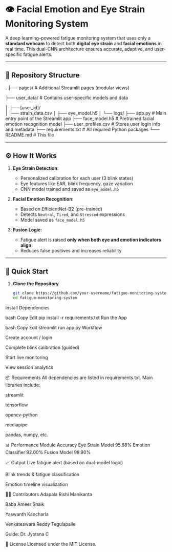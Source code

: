 # 👁️ Facial Emotion and Eye Strain Monitoring System

A deep learning–powered fatigue monitoring system that uses only a **standard webcam** to detect both **digital eye strain** and **facial emotions** in real time. This dual-CNN architecture ensures accurate, adaptive, and user-specific fatigue alerts.

---

## 📁 Repository Structure
.
├── pages/                 # Additional Streamlit pages (modular views)

├── user_data/             # Contains user-specific models and data

│   └── [user_id]/         
│       ├── strain_data.csv
│       ├── eye_model.h5
│       └── logs/
├── app.py                 # Main entry point of the Streamlit app
├── face_model.h5          # Pretrained facial emotion recognition model
├── user_profiles.csv      # Stores user login info and metadata
├── requirements.txt       # All required Python packages
└── README.md              # This file

---

## ⚙️ How It Works

1. **Eye Strain Detection**:
   - Personalized calibration for each user (3 blink states)
   - Eye features like EAR, blink frequency, gaze variation
   - CNN model trained and saved as `eye_model.h5`

2. **Facial Emotion Recognition**:
   - Based on EfficientNet-B2 (pre-trained)
   - Detects `Neutral`, `Tired`, and `Stressed` expressions
   - Model saved as `face_model.h5`

3. **Fusion Logic**:
   - Fatigue alert is raised **only when both eye and emotion indicators align**
   - Reduces false positives and increases reliability

---

## 🚀 Quick Start

1. **Clone the Repository**
   ```bash
   git clone https://github.com/your-username/fatigue-monitoring-system.git
   cd fatigue-monitoring-system
Install Dependencies

bash
Copy
Edit
pip install -r requirements.txt
Run the App

bash
Copy
Edit
streamlit run app.py
Workflow

Create account / login

Complete blink calibration (guided)

Start live monitoring

View session analytics

📦 Requirements
All dependencies are listed in requirements.txt. Main libraries include:

streamlit

tensorflow

opencv-python

mediapipe

pandas, numpy, etc.

📊 Performance
Module	Accuracy
Eye Strain Model	95.68%
Emotion Classifier	92.00%
Fusion Model	98.90%

📈 Output
Live fatigue alert (based on dual-model logic)

Blink trends & fatigue classification

Emotion timeline visualization

🧑‍💻 Contributors
Adapala Rishi Manikanta

Baba Ameer Shaik

Yaswanth Kancharla

Venkateswara Reddy Tegulapalle

Guide: Dr. Jyotsna C

📄 License
Licensed under the MIT License.

